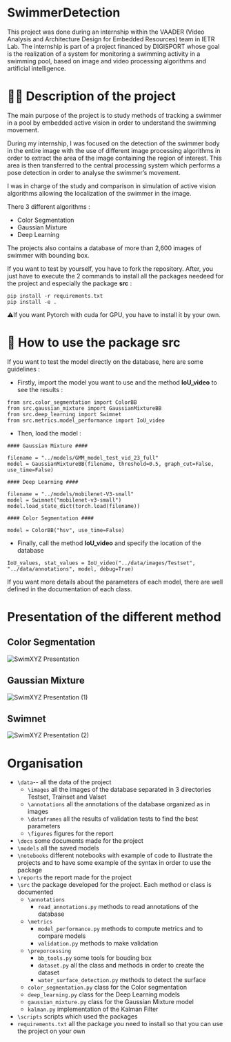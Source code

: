 # SwimmerDetection

This project was done during an internship within  the  VAADER  (Video  Analysis  and  Architecture  Design  for Embedded 
Resources) team in IETR Lab.
The internship is part of a project financed by DIGISPORT whose goal is the realization of
a system for monitoring a swimming activity in a swimming pool,
based on image and video processing algorithms and artificial intelligence.

# :swimming_man: Description of the project

The main purpose of the project is to study methods of tracking a swimmer in a pool 
by embedded active vision in order to understand the swimming movement.

During  my  internship,  I  was  focused  on  the  detection  of  the  swimmer  body  in  the
entire image  with  the  use  of  different  image  processing  algorithms  in  order  to
extract  the  area  of  the image  containing  the  region  of  interest.   This  area  is  then
transferred  to  the  central  processing system which performs a pose detection in order to analyse
the swimmer’s movement.

I was in charge of the study and comparison in simulation of active vision algorithms allowing the localization of the swimmer in the image.

There 3 different algorithms :
* Color Segmentation
* Gaussian Mixture
* Deep Learning

The projects also contains a database of more than 2,600 images of swimmer with bounding box. 

If you want to test by yourself, you have to fork the repository. After, you just have to execute the 2 commands to install all the packages needeed for the project and especially the package **src** :  

```
pip install -r requirements.txt
pip install -e .
```

⚠️If you want Pytorch with cuda for GPU, you have to install it by your own.

# :book: How to use the package src

If you want to test the model directly on the database, here are some guidelines :

* Firstly, import the model you want to use and the method **IoU_video** to see the results :
```
from src.color_segmentation import ColorBB
from src.gaussian_mixture import GaussianMixtureBB
from src.deep_learning import Swimnet
from src.metrics.model_performance import IoU_video
```

* Then, load the model :
```
#### Gaussian Mixture ####

filename = "../models/GMM_model_test_vid_23_full"
model = GaussianMixtureBB(filename, threshold=0.5, graph_cut=False, use_time=False)

#### Deep Learning ####

filename = "../models/mobilenet-V3-small"
model = Swimnet("mobilenet-v3-small")
model.load_state_dict(torch.load(filename))

#### Color Segmentation ####

model = ColorBB("hsv", use_time=False)
```

* Finally, call the method **IoU_video** and specify the location of the database

```
IoU_values, stat_values = IoU_video("../data/images/Testset", "../data/annotations", model, debug=True)
```

If you want more details about the parameters of each model, there are well
defined in the documentation of each class.

# Presentation of the different method

## Color Segmentation
![SwimXYZ Presentation](https://user-images.githubusercontent.com/6428515/125781660-929177f3-3bd2-413a-a26e-dde4c466bf8d.jpg)

## Gaussian Mixture
![SwimXYZ Presentation (1)](https://user-images.githubusercontent.com/6428515/125781810-79f947bd-8262-48f1-ab7c-65e626766422.jpg)

## Swimnet
![SwimXYZ Presentation (2)](https://user-images.githubusercontent.com/6428515/125781890-1020594b-a976-4a20-a840-d661a0eea74d.jpg)

# Organisation
* `\data`-- all the data of the project
  * `\images` all the images of the database separated in 3 directories Testset, Trainset and Valset
  * `\annotations` all the annotations of the database organized as in images
  * `\dataframes` all the results of validation tests to find the best parameters
  * `\figures` figures for the report
* `\docs` some documents made for the project
* `\models` all the saved models
* `\notebooks` different notebooks with example of code to illustrate the projects and to have some example of the syntax in order to use the package
* `\reports` the report made for the project
* `\src` the package developed for the project. Each method or class is documented
  * `\annotations` 
    * `read_annotations.py` methods to read annotations of the database
  * `\metrics`
    * `model_performance.py` methods to compute metrics and to compare models
    * `validation.py` methods to make validation
  * `\preporcessing`
    * `bb_tools.py` some tools for bouding box
    * `dataset.py` all the class and methods in order to create the dataset
    * `water_surface_detection.py` methods to detect the surface
  * `color_segmentation.py` class for the Color segmentation
  * `deep_learning.py` class for the Deep Learning models
  * `gaussian_mixture.py` class for the Gaussian Mixture model
  * `kalman.py` implementation of the Kalman Filter
* `\scripts` scripts which used the packages
* `requirements.txt` all the package you need to install so that you can use the project on your own
